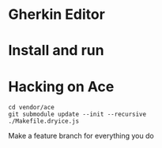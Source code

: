 # Gherkin Editor

# Install and run

# Hacking on Ace

    cd vendor/ace
    git submodule update --init --recursive
    ./Makefile.dryice.js

Make a feature branch for everything you do